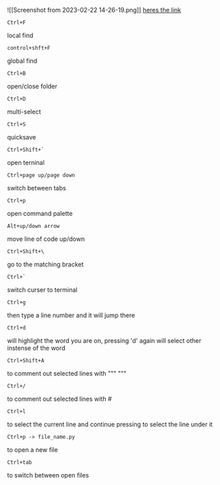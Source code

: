![[Screenshot from 2023-02-22 14-26-19.png]]
[heres the link](https://code.visualstudio.com/shortcuts/keyboard-shortcuts-linux.pdf)

```
Ctrl+F
```
local find

```
control+shft+F
```
global find

```
Ctrl+B
```
open/close folder

```
Ctrl+D
```
multi-select

```
Ctrl+S
```
quicksave

```
Ctrl+Shift+`
```
open terninal

```
Ctrl+page up/page down
```
switch between tabs

```
Ctrl+p
```
open command palette

```
Alt+up/down arrow
```
move line of code up/down

```
Ctrl+Shift+\
```
go to the matching bracket

```
Ctrl+`
```
switch curser to terminal

```
Ctrl+g
```
then type a line number and it will jump there

```
Ctrl+d
```
will highlight the word you are on, pressing 'd' again will select other instense of the word

```
Ctrl+Shift+A
```
to comment out selected lines with """ """

```
Ctrl+/
```
to comment out selected lines with #

```
Ctrl+l
```
to select the current line and continue pressing to select the line under it 

```
Ctrl+p -> file_name.py
```
to open a new file

```
Ctrl+tab
```
to switch between open files